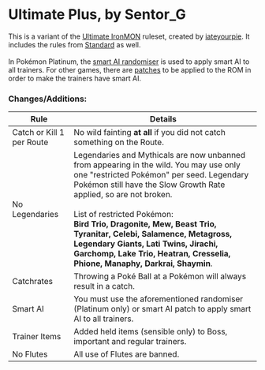 # Ultimate Plus, by Sentor_G
This is a variant of the [Ultimate IronMON](https://gist.github.com/valiant-code/adb18d248fa0fae7da6b639e2ee8f9c1#ultimate-ironmon-ruleset) ruleset, created by [iateyourpie](https://www.twitch.tv/iateyourpie). It includes the rules from [Standard](https://gist.github.com/valiant-code/adb18d248fa0fae7da6b639e2ee8f9c1#standard-ironmon-ruleset) as well.
<br><br>
In Pokémon Platinum, the [smart AI randomiser](https://github.com/PyroMikeGit/SuperKaizoIronMON/blob/main/README.md#smart-ai-rom-patches) is used to apply smart AI to all trainers. For other games, there are [patches](https://github.com/PyroMikeGit/SuperKaizoIronMON?tab=readme-ov-file#smart-ai-rom-patches) to be applied to the ROM in order to make the trainers have smart AI.
### Changes/Additions:

| **Rule** | **Details** |
|-|-|
| Catch or Kill 1 per Route | No wild fainting **at all** if you did not catch something on the Route. |
| No Legendaries | Legendaries and Mythicals are now unbanned from appearing in the wild. You may use only one "restricted Pokémon" per seed. Legendary Pokémon still have the Slow Growth Rate applied, so are not broken.<br><br>List of restricted Pokémon:<br>**Bird Trio, Dragonite, Mew, Beast Trio, Tyranitar, Celebi, Salamence, Metagross, Legendary Giants, Lati Twins, Jirachi, Garchomp, Lake Trio, Heatran, Cresselia, Phione, Manaphy, Darkrai, Shaymin**. |
| Catchrates | Throwing a Poké Ball at a Pokémon will always result in a catch. |
| Smart AI | You must use the aforementioned randomiser (Platinum only) or smart AI patch to apply smart AI to all trainers. |
| Trainer Items | Added held items (sensible only) to Boss, important and regular trainers. | 
| No Flutes | All use of Flutes are banned. |
